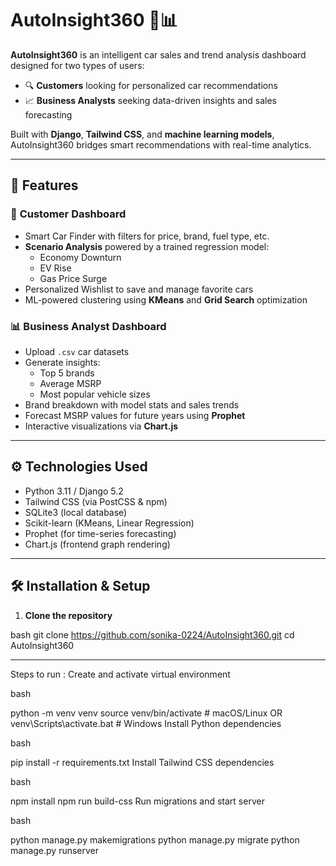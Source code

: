# AutoInsight360 🚗📊

**AutoInsight360** is an intelligent car sales and trend analysis dashboard designed for two types of users:

- 🔍 **Customers** looking for personalized car recommendations
- 📈 **Business Analysts** seeking data-driven insights and sales forecasting

Built with **Django**, **Tailwind CSS**, and **machine learning models**, AutoInsight360 bridges smart recommendations with real-time analytics.

---

## 🌟 Features

### 👤 **Customer Dashboard**
- Smart Car Finder with filters for price, brand, fuel type, etc.
- **Scenario Analysis** powered by a trained regression model:
  - Economy Downturn
  - EV Rise
  - Gas Price Surge
- Personalized Wishlist to save and manage favorite cars
- ML-powered clustering using **KMeans** and **Grid Search** optimization

### 📊 **Business Analyst Dashboard**
- Upload `.csv` car datasets
- Generate insights:
  - Top 5 brands
  - Average MSRP
  - Most popular vehicle sizes
- Brand breakdown with model stats and sales trends
- Forecast MSRP values for future years using **Prophet**
- Interactive visualizations via **Chart.js**

---

## ⚙️ Technologies Used

- Python 3.11 / Django 5.2
- Tailwind CSS (via PostCSS & npm)
- SQLite3 (local database)
- Scikit-learn (KMeans, Linear Regression)
- Prophet (for time-series forecasting)
- Chart.js (frontend graph rendering)

---

## 🛠️ Installation & Setup

1. **Clone the repository**

bash
git clone https://github.com/sonika-0224/AutoInsight360.git
cd AutoInsight360

----
Steps to run :
Create and activate virtual environment

bash

python -m venv venv
source venv/bin/activate    # macOS/Linux
OR
venv\Scripts\activate.bat   # Windows
Install Python dependencies

bash

pip install -r requirements.txt
Install Tailwind CSS dependencies

bash

npm install
npm run build-css
Run migrations and start server

bash

python manage.py makemigrations
python manage.py migrate
python manage.py runserver
